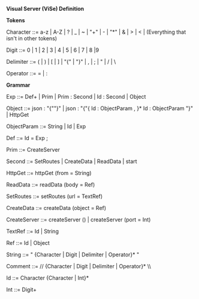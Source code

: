 **Visual Server (ViSe) Definition**

**Tokens**

Character   ::=  a-z | A-Z | ? | \_ | ~ | &quot;+&quot; | - | &quot;\*&quot; | &amp; | > | < | (Everything that isn&#39;t in other tokens)

Digit       ::=  0 | 1 | 2 | 3 | 4 | 5 | 6 | 7 | 8 |9

Delimiter   ::=  (  |  )  |  [ |  ] | &quot;{&quot; | &quot;}&quot; | , | ; | &quot; | / | \

Operator    ::=  = | :

**Grammar**

Exp         ::= Def+ | Prim | Prim : Second | Id : Second | Object

Object ::= json : &quot;{&quot;&quot;}&quot; | json : &quot;{&quot;{ Id : ObjectParam , }\* Id : ObjectParam &quot;}&quot; | HttpGet

ObjectParam ::= String | Id | Exp

Def ::= Id = Exp ;

Prim  ::= CreateServer

Second ::= SetRoutes | CreateData | ReadData | start

HttpGet ::= httpGet (from = String)

ReadData ::= readData (body = Ref)

SetRoutes ::= setRoutes (url = TextRef)

CreateData ::= createData (object = Ref)

CreateServer ::= createServer () | createServer (port = Int)

TextRef ::= Id | String

Ref ::= Id | Object

String ::= &quot; {Character | Digit | Delimiter | Operator}\* &quot;

Comment ::= // {Character | Digit | Delimiter | Operator}\* \\\\

Id ::= Character {Character | Int}\*

Int ::= Digit+
